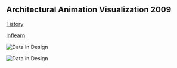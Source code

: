 ## Architectural Animation Visualization 2009

[Tistory](https://computationaldesign.tistory.com/34)

[Inflearn](https://www.inflearn.com/course/%EA%B1%B4%EC%B6%95-%EC%95%A0%EB%8B%88%EB%A9%94%EC%9D%B4%EC%85%98#curriculum)


![Data in Design](https://namjulee.github.io/njs-lab-public/project/2009-architectural-animation-visualization/2009-architectural-animation-visualization-01.jpg)

![Data in Design](https://namjulee.github.io/njs-lab-public/project/2009-architectural-animation-visualization/2009-architectural-animation-visualization-02.jpg)
